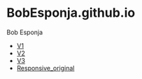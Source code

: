 # BobEsponja.github.io
Bob Esponja
* [V1](https://marioubeira.github.io/BobEsponja.github.io/BobEsponjaV1)
* [V2](https://marioubeira.github.io/BobEsponja.github.io/BobEsponjaV2)
* [V3](https://marioubeira.github.io/BobEsponja.github.io/BobEsponjaV3)
* [Responsive_original](https://marioubeira.github.io/BobEsponja.github.io/collectiveblue)